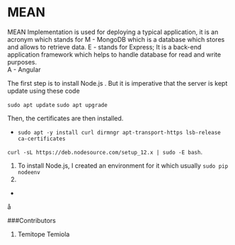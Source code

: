 # MEAN
MEAN Implementation is used for deploying a typical application, it is an acronym which stands for 
M - MongoDB which is a database which stores and allows to retrieve data. 
E - stands for Express; It is a back-end application framework which helps to handle database for read and write purposes.   
A - Angular 

The first step is to install Node.js . But it is imperative that the server is kept update using these code

`sudo apt update`
`sudo apt upgrade`

Then, the certificates are then installed.

* `sudo apt -y install curl dirmngr apt-transport-https lsb-release ca-certificates `

`curl -sL https://deb.nodesource.com/setup_12.x | sudo -E bash`.

1. To install Node.js, I created an environment for it which usually `sudo pip nodeenv`
2. 
* 



å



















###Contributors
1. Temitope Temiola
